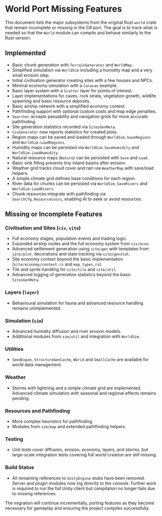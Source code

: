 # World Port Missing Features

This document lists the major subsystems from the original Rust `world` crate that remain incomplete or missing in the C# port. The goal is to track what is needed so that the `World` module can compile and behave similarly to the Rust version.

## Implemented
- Basic chunk generation with `TerrainGenerator` and `WorldMap`.
- Simplified simulation via `WorldSim` including a humidity map and a very small erosion step.
- Initial civilisation generator creating sites with a few houses and NPCs.
- Minimal economy simulation with a `Caravan` example.
- Basic layer system with a `Scatter` layer for points of interest.
- Layer implementations for caves, rock strata, vegetation growth,
  wildlife spawning and basic resource deposits.
- Basic airship network with a simplified economy context.
- Pathfinding support with optional custom costs and map edge penalties.
- `Searcher` accepts passability and navigation grids for more accurate
  pathfinding.
- Site generation statistics recorded via `SitesGenMeta`.
- `CivGenerator` now reports statistics for created plots.
- Region maps can be saved and loaded through `WorldSim.SaveRegions` and
  `WorldSim.LoadRegions`.
- Humidity maps can be persisted via `WorldSim.SaveHumidity` and
  `WorldSim.LoadHumidity`.
- Natural resource maps (`Nature`) can be persisted with `Save` and `Load`.
- Basic sink filling prevents tiny inland basins after erosion.
- Weather grid tracks cloud cover and rain via `WeatherMap` with save/load helpers.
- A simple climate grid defines base conditions for each region.
- River data for chunks can be persisted via `WorldSim.SaveRivers` and `WorldSim.LoadRivers`.
- Chunk resources integrate with pathfinding via `SearchCfg.ResourceCosts`, enabling AI to seek or avoid resources.

## Missing or Incomplete Features

### Civilisation and Sites (`civ`, `site`)
- Full economy stages, population events and trading logic.
- Expanded airship routes and the full economy system from `civ/econ`.
- Advanced settlement generation using `site/gen` with templates from `site/plot`,
  decorations and stats tracking via `site/genstat`.
- Site economy context beyond the basic implementation (`site/economy/context.rs` and `map_types.rs`).
- Tile and sprite handling for `site/tile` and `site/util`.
- Advanced logging of generation statistics beyond the basic `SitesGenMeta`.

### Layers (`layer`)
- Behavioural simulation for fauna and advanced resource handling remains
  unimplemented.

### Simulation (`sim`)
- Advanced humidity diffusion and river erosion models.
- Additional modules from `sim/util` and integration with `WorldSim`.

### Utilities
- `SeedExpan`, `StructureGenCache`, `WGrid` and `SmallCache` are available for world data management.

### Weather
- Storms with lightning and a simple climate grid are implemented. Advanced
  climate simulation with seasonal and regional effects remains pending.

### Resources and Pathfinding
- More complex heuristics for pathfinding.
- Modules from `sim/map` and extended pathfinding helpers.

### Testing
- Unit tests cover diffusion, erosion, economy, layers, and storms, but large-scale integration tests covering full world creation are still missing.

### Build Status
- All remaining references to `UnityEngine` stubs have been removed. Server and plugin modules now log directly to the console. Further work is required to run the full Unity client but compilation no longer fails due to missing references.

The migration will continue incrementally, porting features as they become necessary for gameplay and ensuring the project compiles successfully.
